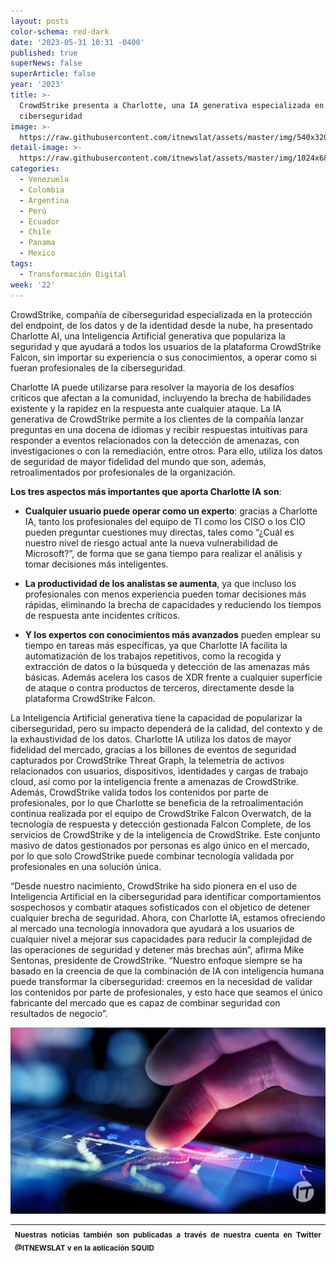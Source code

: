 ```yaml
---
layout: posts
color-schema: red-dark
date: '2023-05-31 10:31 -0400'
published: true
superNews: false
superArticle: false
year: '2023'
title: >-
  CrowdStrike presenta a Charlotte, una IA generativa especializada en
  ciberseguridad
image: >-
  https://raw.githubusercontent.com/itnewslat/assets/master/img/540x320/Inteligencia-Artificial-IA-p.jpg
detail-image: >-
  https://raw.githubusercontent.com/itnewslat/assets/master/img/1024x680/Inteligencia-Artificial-IA-g.jpg
categories:
  - Venezuela
  - Colombia
  - Argentina
  - Perú
  - Ecuador
  - Chile
  - Panama
  - Mexico
tags:
  - Transformación Digital
week: '22'
---
```

CrowdStrike, compañía de ciberseguridad especializada en la protección del endpoint, de los datos y de la identidad desde la nube, ha presentado Charlotte AI, una Inteligencia Artificial generativa que populariza la seguridad y que ayudará a todos los usuarios de la plataforma CrowdStrike Falcon, sin importar su experiencia o sus conocimientos, a operar como si fueran profesionales de la ciberseguridad. 

Charlotte IA puede utilizarse para resolver la mayoría de los desafíos críticos que afectan a la comunidad, incluyendo la brecha de habilidades existente y la rapidez en la respuesta ante cualquier ataque. La IA generativa de CrowdStrike permite a los clientes de la compañía lanzar preguntas en una docena de idiomas y recibir respuestas intuitivas para responder a eventos relacionados con la detección de amenazas, con investigaciones o con la remediación, entre otros. Para ello, utiliza los datos de seguridad de mayor fidelidad del mundo que son, además, retroalimentados por profesionales de la organización. 

**Los tres aspectos más importantes que aporta Charlotte IA son**:

- **Cualquier usuario puede operar como un experto**: gracias a Charlotte IA, tanto los profesionales del equipo de TI como los CISO o los CIO pueden preguntar cuestiones muy directas, tales como “¿Cuál es nuestro nivel de riesgo actual ante la nueva vulnerabilidad de Microsoft?”, de forma que se gana tiempo para realizar el análisis y tomar decisiones más inteligentes. 

- **La productividad de los analistas se aumenta**, ya que incluso los profesionales con menos experiencia pueden tomar decisiones más rápidas, eliminando la brecha de capacidades y reduciendo los tiempos de respuesta ante incidentes críticos. 

- **Y los expertos con conocimientos más avanzados** pueden emplear su tiempo en tareas más específicas, ya que Charlotte IA facilita la automatización de los trabajos repetitivos, como la recogida y extracción de datos o la búsqueda y detección de las amenazas más básicas. Además acelera los casos de XDR frente a cualquier superficie de ataque o contra productos de terceros, directamente desde la plataforma CrowdStrike Falcon. 

La Inteligencia Artificial generativa tiene la capacidad de popularizar la ciberseguridad, pero su impacto dependerá de la calidad, del contexto y de la exhaustividad de los datos. Charlotte IA utiliza los datos de mayor fidelidad del mercado, gracias a los billones de eventos de seguridad capturados por CrowdStrike Threat Graph, la telemetría de activos relacionados con usuarios, dispositivos, identidades y cargas de trabajo cloud, así como por la inteligencia frente a amenazas de CrowdStrike. Además, CrowdStrike valida todos los contenidos por parte de profesionales, por lo que Charlotte se beneficia de la retroalimentación continua realizada por el equipo de CrowdStrike Falcon Overwatch, de la tecnología de respuesta y detección gestionada Falcon Complete, de los servicios de CrowdStrike y de la inteligencia de CrowdStrike. Este conjunto masivo de datos gestionados por personas es algo único en el mercado, por lo que solo CrowdStrike puede combinar tecnología validada por profesionales en una solución única. 

“Desde nuestro nacimiento, CrowdStrike ha sido pionera en el uso de Inteligencia Artificial en la ciberseguridad para identificar comportamientos sospechosos y combatir ataques sofisticados con el objetico de detener cualquier brecha de seguridad. Ahora, con Charlotte IA, estamos ofreciendo al mercado una tecnología innovadora que ayudará a los usuarios de cualquier nivel a mejorar sus capacidades para reducir la complejidad de las operaciones de seguridad y detener más brechas aún”, afirma Mike Sentonas, presidente de CrowdStrike. “Nuestro enfoque siempre se ha basado en la creencia de que la combinación de IA con inteligencia humana puede transformar la ciberseguridad: creemos en la necesidad de validar los contenidos por parte de profesionales, y esto hace que seamos el único fabricante del mercado que es capaz de combinar seguridad con resultados de negocio”. 

![](https://raw.githubusercontent.com/itnewslat/assets/master/img/540x320/Inteligencia-Artificial-IA-p.jpg)

<table style="height: 42px;" width="569">
<tbody>
<tr>
<td style="text-align: justify;"><sub><strong>Nuestras noticias también son publicadas a través de nuestra cuenta en Twitter <a href="https://twitter.com/itnewslat?lang=es">@ITNEWSLAT</a> y en la aplicación <a href="https://squidapp.co/en/">SQUID</a></strong></sub></td>
</tr>
</tbody>
</table>